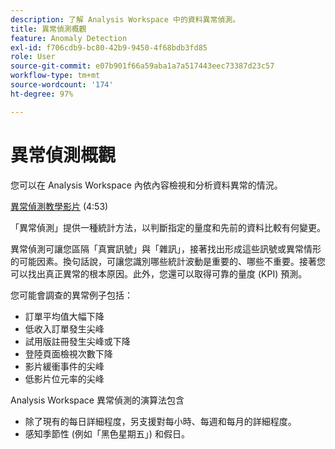 ```yaml
---
description: 了解 Analysis Workspace 中的資料異常偵測。
title: 異常偵測概觀
feature: Anomaly Detection
exl-id: f706cdb9-bc80-42b9-9450-4f68bdb3fd85
role: User
source-git-commit: e07b901f66a59aba1a7a517443eec73387d23c57
workflow-type: tm+mt
source-wordcount: '174'
ht-degree: 97%

---
```


# 異常偵測概觀

您可以在 Analysis Workspace 內依內容檢視和分析資料異常的情況。

[異常偵測教學影片](https://experienceleague.adobe.com/docs/analytics-learn/tutorials/data-science/anomaly-detection-in-analysis-workspace.html?lang=zh-Hant) (4:53)

「異常偵測」提供一種統計方法，以判斷指定的量度和先前的資料比較有何變更。

異常偵測可讓您區隔「真實訊號」與「雜訊」，接著找出形成這些訊號或異常情形的可能因素。換句話說，可讓您識別哪些統計波動是重要的、哪些不重要。接著您可以找出真正異常的根本原因。此外，您還可以取得可靠的量度 (KPI) 預測。

您可能會調查的異常例子包括：

* 訂單平均值大幅下降
* 低收入訂單發生尖峰
* 試用版註冊發生尖峰或下降
* 登陸頁面檢視次數下降
* 影片緩衝事件的尖峰
* 低影片位元率的尖峰

Analysis Workspace 異常偵測的演算法包含

* 除了現有的每日詳細程度，另支援對每小時、每週和每月的詳細程度。
* 感知季節性 (例如「黑色星期五」) 和假日。
